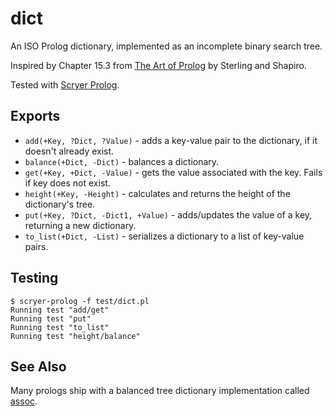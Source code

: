 # dict
An ISO Prolog dictionary, implemented as an incomplete binary search tree.

Inspired by Chapter 15.3 from [The Art of Prolog](https://mitpress.mit.edu/9780262691635/the-art-of-prolog/)  by Sterling and Shapiro.

Tested with [Scryer Prolog](https://scryer.pl).

## Exports
* `add(+Key, ?Dict, ?Value)` - adds a key-value pair to the dictionary, if it doesn't already exist.
* `balance(+Dict, -Dict)` - balances a dictionary.
* `get(+Key, +Dict, -Value)` - gets the value associated with the key. Fails if key does not exist.
* `height(+Key, -Height)` - calculates and returns the height of the dictionary's tree.
* `put(+Key, ?Dict, -Dict1, +Value)` - adds/updates the value of a key, returning a new dictionary.
* `to_list(+Dict, -List)` - serializes a dictionary to a list of key-value pairs.

## Testing
    $ scryer-prolog -f test/dict.pl
    Running test "add/get"
    Running test "put"
    Running test "to_list"
    Running test "height/balance"

## See Also
Many prologs ship with a balanced tree dictionary implementation called [assoc](https://www.scryer.pl/assoc).
